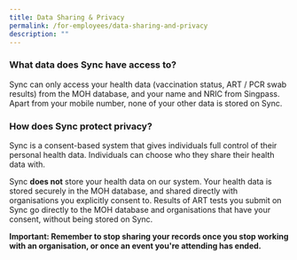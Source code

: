 ```yaml
---
title: Data Sharing & Privacy
permalink: /for-employees/data-sharing-and-privacy
description: ""
---
```

### **What data does Sync have access to?**

Sync can only access your health data (vaccination status, ART / PCR swab results) from the MOH database, and your name and NRIC from Singpass. Apart from your mobile number, none of your other data is stored on Sync.

### **How does Sync protect privacy?**

Sync is a consent-based system that gives individuals full control of their personal health data. Individuals can choose who they share their health data with.

Sync **does not** store your health data on our system. Your health data is stored securely in the MOH database, and shared directly with organisations you explicitly consent to. Results of ART tests you submit on Sync go directly to the MOH database and organisations that have your consent, without being stored on Sync. 

**Important: Remember to stop sharing your records once you stop working with an organisation, or once an event you're attending has ended.**